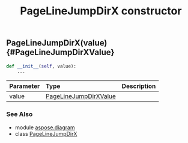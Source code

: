 ﻿---
title: PageLineJumpDirX constructor
second_title: Aspose.Diagram for Python via .NET API References
description: 
type: docs
weight: 10
url: /python-net/aspose.diagram/pagelinejumpdirx/__init__/
is_root: false
---

## PageLineJumpDirX(value) {#PageLineJumpDirXValue}



```python
def __init__(self, value):
    ...
```


| Parameter | Type | Description |
| :- | :- | :- |
| value | [PageLineJumpDirXValue](/diagram/python-net/aspose.diagram/pagelinejumpdirxvalue) |  |



### See Also
* module [aspose.diagram](../../)
* class [PageLineJumpDirX](/diagram/python-net/aspose.diagram/pagelinejumpdirx)
